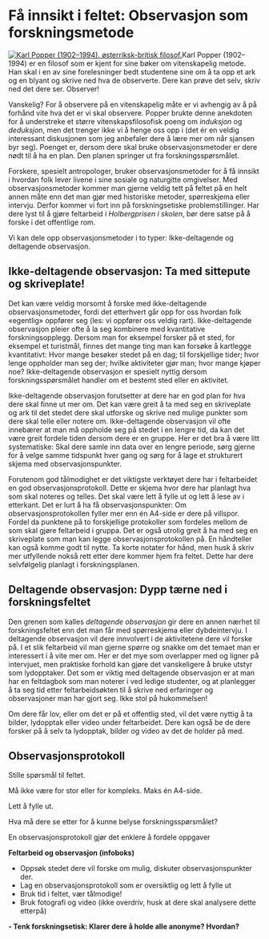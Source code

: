 # Få innsikt i feltet: Observasjon som forskningsmetode

<a class="right medium" href="https://snl.no/Karl_Popper"><img class="right small" id="karlpopper19021994.sterriksk-britiskfilosof." src="http://jekyll-hyde.no/holberg/wp-content/uploads/2014/12/Karl_Popper-2.jpg" alt="Karl Popper (1902–1994). østerriksk-britisk filosof." title="Karl Popper (1902–1994). østerriksk-britisk filosof." /></a>Karl Popper (1902–1994) er en filosof som er kjent for sine bøker om vitenskapelig metode. Han skal i en av sine forelesninger bedt studentene sine om å ta opp et ark og en blyant og skrive ned hva de observerte. Dere kan prøve det selv, skriv ned det dere ser. Observer!

Vanskelig? For å observere på en vitenskapelig måte er vi avhengig av å på forhånd vite hva det er vi skal observere. Popper brukte denne anekdoten for å understreke et større vitenskapsfilosofisk poeng om _induksjon_ og _deduksjon_, men det trenger ikke vi å henge oss opp i (det ér en veldig interessant diskusjonen som jeg anbefaler dere å lære mer om når sjansen byr seg). Poenget er, dersom dere skal bruke observasjonsmetoder er dere nødt til å ha en plan. Den planen springer ut fra forskningsspørsmålet.

Forskere, spesielt antropologer, bruker observasjonsmetoder for å få innsikt i hvordan folk lever livene i sine sosiale og naturgitte omgivelser. Med observasjonsmetoder kommer man gjerne veldig tett på feltet på en helt annen måte enn det man gjør med historiske metoder, spørreskjema eller intervju. Derfor kommer vi fort inn på forskningsetiske problemstillinger. Har dere lyst til å gjøre feltarbeid i _Holbergprisen i skolen_, bør dere satse på å forske i det offentlige rom.

Vi kan dele opp observasjonsmetoder i to typer: Ikke-deltagende og deltagende observasjon.

## Ikke-deltagende observasjon: Ta med sittepute og skriveplate!

Det kan være veldig morsomt å forske med ikke-deltagende observasjonsmetoder, fordi det etterhvert går opp for oss hvordan folk «egentlig» oppfører seg (les: vi oppfører oss veldig rart). Ikke-deltagende observasjon pleier ofte å la seg kombinere med kvantitative forskningsopplegg. Dersom man for eksempel forsker på et sted, for eksempel et turistmål, finnes det mange ting man kan forsøke å kartlegge kvantitativt: Hvor mange besøker stedet på en dag; til forskjellige tider; hvor lenge oppholder man seg der; hvilke aktiviteter gjør man; hvor mange kjøper noe? Ikke-deltagende observasjon er spesielt nyttig dersom forskningsspørsmålet handler om et bestemt sted eller en aktivitet.

Ikke-deltagende observasjon forutsetter at dere har en god plan for hva dere skal finne ut mer om. Det kan være greit å ta med seg en skriveplate og ark til det stedet dere skal utforske og skrive ned mulige punkter som dere skal telle eller notere om. Ikke-deltagende observasjon vil ofte innebærer at man må oppholde seg på stedet i en lengre tid, da kan det være greit fordele tiden dersom dere er en gruppe. Her er det bra å være litt systematiske: Skal dere samle inn data over en lengre periode, sørg gjerne for å velge samme tidspunkt hver gang og sørg for å lage et strukturert skjema med observasjonspunkter.

Forutenom god tålmodighet er det viktigste verktøyet dere har i feltarbeidet en god observasjonsprotokoll. Dette er skjema hvor dere har planlagt hva som skal noteres og telles. Det skal være lett å fylle ut og lett å lese av i etterkant. Det er lurt å ha få observasjonspunkter: Om observasjonsprotokollen fyller mer enn én A4-side er dere på villspor. Fordel da punktene på to forskjellige protokoller som fordeles mellom de som skal gjøre feltarbeid i gruppa. Det er også utrolig greit å ha med seg en skriveplate som man kan legge observasjonsprotokollen på. En håndteller kan også komme godt til nytte. Ta korte notater for hånd, men husk å skriv mer utfyllende nokså rett etter dere kommer hjem fra feltet. Dette har dere selvfølgelig planlagt i forskningsplanen.

## Deltagende observasjon: Dypp tærne ned i forskningsfeltet

Den grenen som kalles _deltagende observasjon_ gir dere en annen nærhet til forskningsfeltet enn det man får med spørreskjema eller dybdeintervju. I deltagende observasjon vil dere innvolvert i de aktivitetene dere vil forske på. I et slik feltarbeid vil man gjerne spørre og snakke om det temaet man er interessert i å vite mer om. Her er det mye som overlapper med og ligner på intervjuet, men praktiske forhold kan gjøre det vanskeligere å bruke utstyr som lydopptaker. Det som er viktig med deltagende observasjon er at man har en feltdagbok som man noterer i ved ledige studenter, og at planlegger å ta seg tid etter feltarbeidsøkten til å skrive ned erfaringer og observasjoner man har gjort seg. Ikke stol på hukommelsen!

Om dere får lov, eller om det er på et offentlig sted, vil det være nyttig å ta bilder, lydopptak eller video under feltarbeidet. Dere kan også be de dere forsker på å selv ta lydopptak, bilder og video av det de holder på med.

## Observasjonsprotokoll

Stille spørsmål til feltet.

Må ikke være for stor eller for kompleks. Maks én A4-side.

Lett å fylle ut.

Hva må dere se etter for å kunne belyse forskningsspørsmålet?

En observasjonsprotokoll gjør det enklere å fordele oppgaver

**Feltarbeid og observasjon (infoboks)**

  * Oppsøk stedet dere vil forske om mulig, diskuter observasjonspunkter der.
  * Lag en observasjonsprotokoll som er oversiktlig og lett å fylle ut
  * Bruk tid i feltet, vær tålmodige!
  * Bruk fotografi og video (ikke overdriv, husk at dere skal analysere dette etterpå)

**- Tenk forskningsetisk: Klarer dere å holde alle anonyme? Hvordan?**
